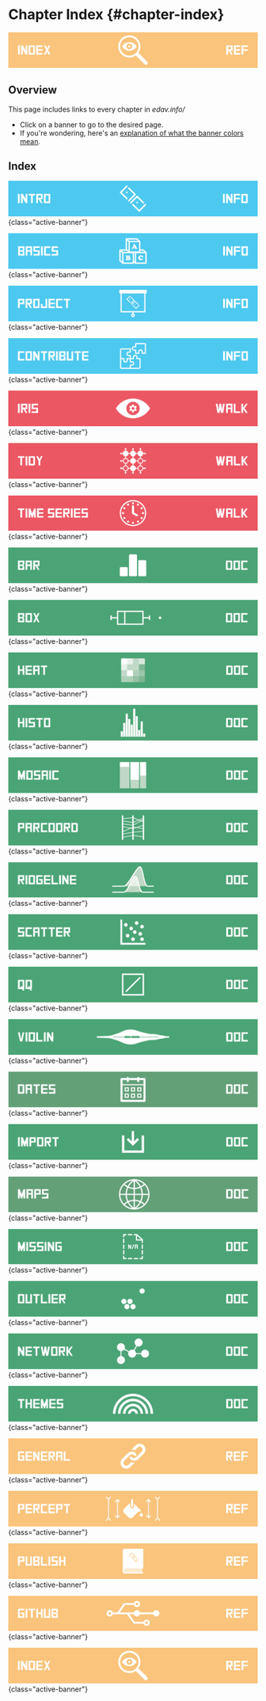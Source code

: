 # Chapter Index {#chapter-index}

![](images/banners/banner_chapter_index.png)

<!-- toc -->
## Overview
This page includes links to every chapter in *edav.info/*

- Click on a banner to go to the desired page.
- If you're wondering, here's an [explanation of what the banner colors mean](intro.html#how-this-resource-is-structured).

## Index
<!-- [![Header](images/banners/banner_TITLE.png)](TITLE.html){class="active-banner"} -->

<!-- Blue Pages -->

[![Introduction](images/banners/banner_intro.png)](intro.html){class="active-banner"}

[![R Basics](images/banners/banner_basics.png)](basics.html){class="active-banner"}

[![Final Project Notes](images/banners/banner_presentation.png)](project.html){class="active-banner"}

[![Contribute to this resource](images/banners/banner_contribute.png)](contribute.html){class="active-banner"}

<!-- Red Pages -->

[![Walkthrough: Iris Scatterplot](images/banners/banner_iris.png)](iris.html){class="active-banner"}

[![Walkthrough: Tidy Data & dplyr](images/banners/banner_tidy_data_dplyr.png)](tidy.html){class="active-banner"}

[![Time Series with Missing Data](images/banners/banner_missing_time_series.png)](missingTS.html){class="active-banner"}

<!-- Green Pages -->

[![Chart: Bar Graph](images/banners/banner_bargraph.png)](bar.html){class="active-banner"}

[![Chart: Boxplot](images/banners/banner_boxplot.png)](box.html){class="active-banner"}

[![Chart: Heatmap](images/banners/banner_heatmap.png)](heatmap.html){class="active-banner"}

[![Chart: Histogram](images/banners/banner_histogram.png)](histo.html){class="active-banner"}

[![Chart: Mosaic](images/banners/banner_mosaic.png)](mosaic.html){class="active-banner"}

[![Chart: Parallel Coordinates](images/banners/banner_parallel_coordinates.png)](parallelcoordinates.html){class="active-banner"}

[![Chart: Ridgeline Plots](images/banners/banner_ridgeline.png)](ridgeline.html){class="active-banner"}

[![Chart: Scatterplot](images/banners/banner_scatterplot.png)](scatter.html){class="active-banner"}

[![Chart: QQ-Plot](images/banners/banner_qqplot.png)](qqplot.html){class="active-banner"}

[![Chart: Violin Plot](images/banners/banner_violin.png)](violin.html){class="active-banner"}

[![Dates in R](images/banners/banner_dates.png)](dates.html){class="active-banner"}

[![Importing Data](images/banners/banner_import.png)](import.html){class="active-banner"}

[![Spatial Data](images/banners/banner_maps.png)](maps.html){class="active-banner"}

[![Missing Data](images/banners/banner_missing.png)](missing.html){class="active-banner"}

[![Outliers](images/banners/banner_outliers.png)](outliers.html){class="active-banner"}

[![Networks](images/banners/banner_network.png)](network.html){class="active-banner"}

[![Themes and Palettes](images/banners/banner_themes.png)](themes.html){class="active-banner"}

<!-- Yellow Pages -->

[![General Resources](images/banners/banner_resources.png)](general.html){class="active-banner"}

[![Perception/Color Resources](images/banners/banner_percept.png)](percept.html){class="active-banner"}

[![Publishing with R](images/banners/banner_publish.png)](publish.html){class="active-banner"}

[![GitHub Resources](images/banners/banner_github.png)](github.html){class="active-banner"}

[![Chapter Index](images/banners/banner_chapter_index.png)](chapter-index.html){class="active-banner"}
